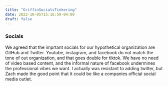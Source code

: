 ```yaml
---
title: "GriffinSocialsTinkering"
date: 2022-10-05T15:16:59-04:00
draft: false
---
```


<html>

<body>
    <h3>Socials</h3>
    <p>   We agreed that the imprtant socials for our hypothetical organization are GitHub and Twitter. Youtube, instagram, and facebook do not match the tone of out organization, and that goes double for tiktok. We have no need of video based content, and the informal nature of facebook undermines the professional vibes we want. I actually was resistant to adding twitter, but Zach made the good point that it could be like a companies official social media outlet.</p>
</body>

</html>